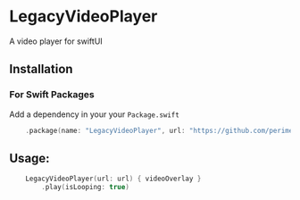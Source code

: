 # LegacyVideoPlayer

A video player for swiftUI

## Installation

### For Swift Packages

Add a dependency in your your `Package.swift`

```swift
    .package(name: "LegacyVideoPlayer", url: "https://github.com/perimeter-inc/LegacyVideoPlayer", from: "1.0.0")
```


## Usage:

```swift
    LegacyVideoPlayer(url: url) { videoOverlay }
        .play(isLooping: true)
```


